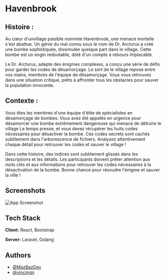 # Havenbrook

## Histoire :

Au cœur d'unvillage paisible nommée Havenbrook, une menace mortelle s'est abattue. Un génie du mal connu sous le nom de Dr. Arcturus a créé une bombe sophistiquée, dissimulée quelque part dans le village. Cette bombe est un engin redoutable, doté d'un compte à rebours implacable.

Le Dr. Arcturus, adepte des énigmes complexes, a conçu une série de défis pour garder les codes de désamorçage. Le sort de le village repose entre vos mains, membres de l'équipe de désamorçage. Vous vous retrouvez dans une situation critique, prêts à affronter tous les obstacles pour sauver la population innocente.

## Contexte :

Vous êtes les membres d'une équipe d'élite de spécialistes en désamorçage de bombes. Vous avez été appelés en urgence pour désamorcer une bombe extrêmement dangereuse qui menace de détruire le village Le temps presse, et vous devez récupérer les huits codes nécessaires pour désactiver la bombe. Ces codes secrets sont cachés subtilement dans l'arborescence de fichiers. Analysez attentivement chaque détail pour retrouver les codes et sauver le village !

Dans cette histoire, des indices sont subtilement glissés dans les descriptions et les détails. Les participants doivent prêter attention aux mots clés et aux informations pour retrouver les codes nécessaires à la désactivation de la bombe. Bonne chance pour résoudre l'énigme et sauver la ville !

## Screenshots

![App Screenshot](https://via.placeholder.com/468x300?text=App+Screenshot+Here)

## Tech Stack

**Client:** React, Bootstrap

**Server:** Laravel, Golang

## Authors

- [@MazBazDev](https://github.com/MazBazDev)
- [@vincmgn](https://github.com/vincmgn)
